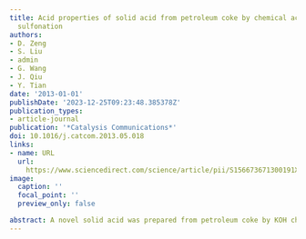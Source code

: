```yaml
---
title: Acid properties of solid acid from petroleum coke by chemical activation and
  sulfonation
authors:
- D. Zeng
- S. Liu
- admin
- G. Wang
- J. Qiu
- Y. Tian
date: '2013-01-01'
publishDate: '2023-12-25T09:23:48.385378Z'
publication_types:
- article-journal
publication: '*Catalysis Communications*'
doi: 10.1016/j.catcom.2013.05.018
links:
- name: URL
  url: 
    https://www.sciencedirect.com/science/article/pii/S156673671300191X
image:
  caption: ''
  focal_point: ''
  preview_only: false

abstract: A novel solid acid was prepared from petroleum coke by KOH chemical activation and concentrated H2SO4 sulfonation. The solid acid was characterized by XRD, FT-IR and solid-state NMR. The characterization results show that the chemical activation and sulfonation lead to three functional Brønsted acid sites, –OH, –COOH and –SO3H on the solid acid. The probe molecules experimental reveal that the acid strength of the solid acid is stronger than that of SO42− /ZrO2, but slightly weaker than that of 100% H2SO4. The catalytic performance was evaluated by the esterification of oleic acid with methanol. The results indicate that this solid acid catalyst is very active, corresponding to high conversion (72%) of esterification reaction. In addition, the spent solid acid can be recovered by simple regeneration process.
---
```

